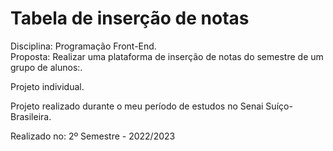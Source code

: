 # Tabela de inserção de notas
Disciplina: Programação Front-End.<br>
Proposta: Realizar uma plataforma de inserção de notas do semestre de um grupo de alunos:.<br>

Projeto individual.

Projeto realizado durante o meu período de estudos no Senai Suíço-Brasileira.

Realizado no: 2º Semestre - 2022/2023

